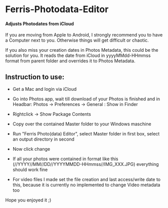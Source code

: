 # Ferris-Photodata-Editor
#### Adjusts Photodates from iCloud

If you are moving from Apple to Android, I strongly recommend you to have a Computer next to you. Otherwise things will get difficult or chaotic.

If you also miss your creation dates in Photos Metadata, this could be the solution for you.
It reads the date from iCloud in yyyyMMdd-HHmmss format from parent folder and overrides it to Photos Metadata.

## Instruction to use:

* Get a Mac and login via iCloud

* Go into Photos app, wait till download of your Photos is finished and in Headbar: Photos -> Preferences -> General : Show in Finder

* Rightclick -> Show Package Contents

* Copy over the contained Master folder to your Windows maschine

* Run "Ferris Photo(data) Editor", select Master folder in first box, select an output directory in second

* Now click change

* If all your photos were contained in format like this (//YYYY//MM//DD//YYYYMMDD-HHmmss//IMG_XXX.JPG) everything should work fine

* For video files I made set the file creation and last access/write date to this, because it is currently no implemented to change Video metadata too


Hope you enjoyed it ;)
